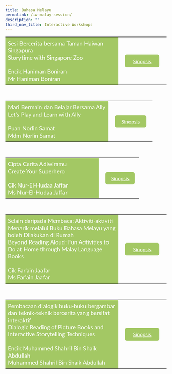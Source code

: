 ```yaml
---
title: Bahasa Melayu
permalink: /iw-malay-session/
description: ""
third_nav_title: Interactive Workshops
---
```

<style>
    .btn1{
    font-size: 16px;
    font-family:Lato,sans-serif;
    background-color: #a3c864;
    padding: 10px 13px;
    margin: -5px 13px;
    border-radius: 6px;
    width: 60%;
    text-align: center;
    display:block;
    }
     .btn1:hover {
background-color: lightgrey;!important;
}
.content a {
margin-bottom:0rem;
text-decoration:none;
}
@media only screen and (max-width: 600px) {
    .btn1 {
      width:74%
    }
}
</style>


<table style="border-collapse: collapse;
  width: 100%;">
  <tbody><tr>
    <td style="border: none; width: 70%;
  text-align: left;padding: 8px;background-color:#a3c864;color:#fff;font-family:Lato,sans-serif;font-size: 18px;">Sesi Bercerita bersama Taman Haiwan Singapura<br>Storytime with Singapore Zoo <br><br>
Encik Haniman Boniran&nbsp;<br>
Mr Haniman Boniran<br>
</td>
    <td style="border: none;
  text-align: left;padding: 8px;width: 30%;font-family:Lato,sans-serif;">
 <a href="/sc-ml-mr-haniman-boniran/" class="btn1" style="color:#fff;">Sinopsis</a>
</td>
    </tr>
</tbody></table>
<br>


<table style="border-collapse: collapse;
  width: 100%;">
  <tbody><tr>
    <td style="border: none; width: 70%;
  text-align: left;padding: 8px;background-color:#a3c864;color:#fff;font-family:Lato,sans-serif;font-size: 18px;">Mari Bermain dan Belajar Bersama Ally<br>Let’s Play and Learn with Ally<br><br>Puan Norlin Samat<br>
Mdm Norlin Samat<br>
            </td>
    <td style="border: none;
  text-align: left;padding: 8px;width: 30%;font-family:Lato,sans-serif;">
 <a href="/iw-ml-mdm-norlin-samat/" class="btn1" style="color:#fff;">Sinopsis</a>
</td>
    </tr>
</tbody></table>
<br>

<table style="border-collapse: collapse;
  width: 100%;">
  <tbody><tr>
    <td style="border: none; width: 70%;
  text-align: left;padding: 8px;background-color:#a3c864;color:#fff;font-family:Lato,sans-serif;font-size: 18px;">Cipta Cerita Adiwiramu<br>Create Your Superhero<br><br>Cik Nur-El-Hudaa Jaffar<br>
 Ms Nur-El-Hudaa Jaffar<br>
            </td>
    <td style="border: none;
  text-align: left;padding: 8px;width: 30%;font-family:Lato,sans-serif;">
 <a href="/iw-ml-ms-nur-el-hudaa-jaffar/" class="btn1" style="color:#fff;">Sinopsis</a>
</td>
    </tr>
</tbody></table>
<br>

<table style="border-collapse: collapse;
  width: 100%;">
  <tbody><tr>
    <td style="border: none; width: 70%;
  text-align: left;padding: 8px;background-color:#a3c864;color:#fff;font-family:Lato,sans-serif;font-size: 18px;">Selain daripada Membaca: Aktiviti-aktiviti Menarik melalui Buku Bahasa Melayu yang boleh Dilakukan di Rumah<br>Beyond Reading Aloud: Fun Activities to Do at Home through Malay Language Books<br><br>Cik Far'ain Jaafar<br>Ms Far'ain Jaafar<br>
            </td>
    <td style="border: none;
  text-align: left;padding: 8px;width: 30%;font-family:Lato,sans-serif;">
 <a href="/iw-ml-ms-farain-jaafar/" class="btn1" style="color:#fff;">Sinopsis</a>
</td>
    </tr>
</tbody></table>
<br>


<table style="border-collapse: collapse;
  width: 100%;">
  <tbody><tr>
    <td style="border: none; width: 70%;
  text-align: left;padding: 8px;background-color:#a3c864;color:#fff;font-family:Lato,sans-serif;font-size: 18px;">Pembacaan dialogik buku-buku bergambar dan teknik-teknik bercerita yang bersifat interaktif<br>Dialogic Reading of Picture Books and Interactive Storytelling Techniques<br><br>Encik Muhammed Shahril Bin Shaik Abdullah<br>
Muhammed Shahril Bin Shaik Abdullah<br>
</td>
    <td style="border: none;
  text-align: left;padding: 8px;width: 30%;font-family:Lato,sans-serif;">
 <a href="/sc-ml-muhammed-shahril-bin-shaik-abdullah/" class="btn1" style="color:#fff;">Sinopsis</a>
</td>
    </tr>
</tbody></table>